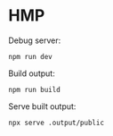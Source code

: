 # HMP

Debug server:
```
npm run dev
```

Build output:
```
npm run build
```

Serve built output:
```
npx serve .output/public
```
